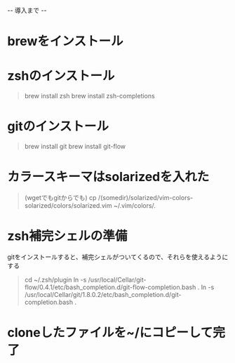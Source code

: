 -- 導入まで --
# brewをインストール

# zshのインストール
> brew install zsh
> brew install zsh-completions

# gitのインストール
> brew install git
> brew install git-flow

# カラースキーマはsolarizedを入れた
> (wgetでもgitからでも)
> cp /(somedir)/solarized/vim-colors-solarized/colors/solarized.vim ~/.vim/colors/.

# zsh補完シェルの準備
gitをインストールすると、補完シェルがついてくるので、それらを使えるようにする
> cd ~/.zsh/plugin
> ln -s /usr/local/Cellar/git-flow/0.4.1/etc/bash_completion.d/git-flow-completion.bash .
> ln -s /usr/local/Cellar/git/1.8.0.2/etc/bash_completion.d/git-completion.bash .

# cloneしたファイルを~/にコピーして完了

